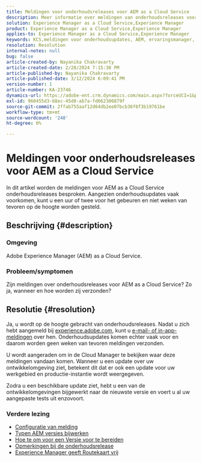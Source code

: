 ```yaml
---
title: Meldingen voor onderhoudsreleases voor AEM as a Cloud Service
description: Meer informatie over meldingen van onderhoudsreleases voor AEM as a Cloud Service
solution: Experience Manager as a Cloud Service,Experience Manager
product: Experience Manager as a Cloud Service,Experience Manager
applies-to: Experience Manager as a Cloud Service,Experience Manager
keywords: KCS,meldingen voor onderhoudsupdates, AEM, ervaringsmanager, onderhoudsreleases, cloudmanager
resolution: Resolution
internal-notes: null
bug: false
article-created-by: Nayanika Chakravarty
article-created-date: 2/28/2024 7:15:38 PM
article-published-by: Nayanika Chakravarty
article-published-date: 3/12/2024 6:09:41 PM
version-number: 1
article-number: KA-23746
dynamics-url: https://adobe-ent.crm.dynamics.com/main.aspx?forceUCI=1&pagetype=entityrecord&etn=knowledgearticle&id=9576dbbf-6dd6-ee11-9079-6045bd0065f9
exl-id: 960455d3-68ec-45d0-ab7a-fd662306879f
source-git-commit: 2ffab755aaf12d64db2ee07bcb36f6f3b19761be
workflow-type: tm+mt
source-wordcount: '248'
ht-degree: 0%

---
```


# Meldingen voor onderhoudsreleases voor AEM as a Cloud Service


In dit artikel worden de meldingen voor AEM as a Cloud Service onderhoudsreleases besproken. Aangezien onderhoudsupdates vaak voorkomen, kunt u een uur of twee voor het gebeuren en niet weken van tevoren op de hoogte worden gesteld.

## Beschrijving {#description}


### Omgeving

Adobe Experience Manager (AEM) as a Cloud Service.

### Probleem/symptomen

Zijn meldingen over onderhoudsreleases voor AEM as a Cloud Service? Zo ja, wanneer en hoe worden zij verzonden?


## Resolutie {#resolution}


Ja, u wordt op de hoogte gebracht van onderhoudsreleases. Nadat u zich hebt aangemeld bij [experience.adobe.com](https://experience.adobe.com), kunt u [e-mail- of in-app-meldingen](https://experienceleague.adobe.com/docs/experience-manager-cloud-service/content/implementing/using-cloud-manager/notifications.html?lang=en) over hen. Onderhoudsupdates komen echter vaak voor en daarom worden geen weken van tevoren meldingen verzonden.

U wordt aangeraden om in de Cloud Manager te bekijken waar deze meldingen vandaan komen. Wanneer u een update over uw ontwikkelomgeving ziet, betekent dit dat er ook een update voor uw werkgebied en productie-instantie wordt weergegeven.

Zodra u een beschikbare update ziet, hebt u een van de ontwikkelomgevingen bijgewerkt naar de nieuwste versie en voert u al uw aangepaste tests uit enzovoort.

### Verdere lezing

- [Configuratie van melding](https://experienceleague.adobe.com/docs/experience-manager-cloud-service/content/implementing/using-cloud-manager/notifications.html?lang=en#configuration)
- [Typen AEM versies bijwerken](https://experienceleague.adobe.com/docs/experience-manager-cloud-service/content/implementing/deploying/aem-version-updates.html?lang=en#update-types)
- [Hoe te om voor een Versie voor te bereiden](https://experienceleague.adobe.com/docs/experience-manager-cloud-service/content/release-notes/home.html?lang=en#how-to-prepare)
- [Opmerkingen bij de onderhoudsrelease](https://experienceleague.adobe.com/docs/experience-manager-cloud-service/content/release-notes/maintenance/latest.html?lang=en)
- [Experience Manager geeft Routekaart vrij](https://experienceleague.adobe.com/docs/experience-manager-release-information/aem-release-updates/update-releases-roadmap.html?lang=en#aem-as-cloud-service)
